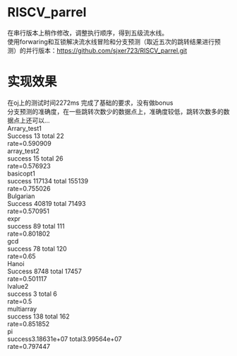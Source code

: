 # RISCV_parrel
  在串行版本上稍作修改，调整执行顺序，得到五级流水线。  
使用forwaring和互锁解决流水线冒险和分支预测（取近五次的跳转结果进行预测）的并行版本：https://github.com/sjxer723/RISCV_parrel.git
# 实现效果
  在oj上的测试时间2272ms
  完成了基础的要求，没有做bonus  
  分支预测的准确度，在一些跳转次数少的数据点上，准确度较低，跳转次数多的数据点上还可以…  
  Arrary_test1  
  Success 13 total 22  
  rate=0.590909  
  array_test2  
  success 15 total 26  
  rate=0.576923  
basicopt1  
success 117134 total 155139   
rate=0.755026  
Bulgarian  
Success 40819 total 71493  
rate=0.570951  
expr  
success 89 total 111  
rate=0.801802  
gcd  
success 78 total 120  
rate=0.65  
Hanoi  
Success 8748 total 17457  
rate=0.501117  
lvalue2  
success 3 total 6  
rate=0.5  
multiarray  
success 138 total 162  
rate=0.851852  
pi  
success3.18631e+07 total3.99564e+07  
rate=0.797447  
